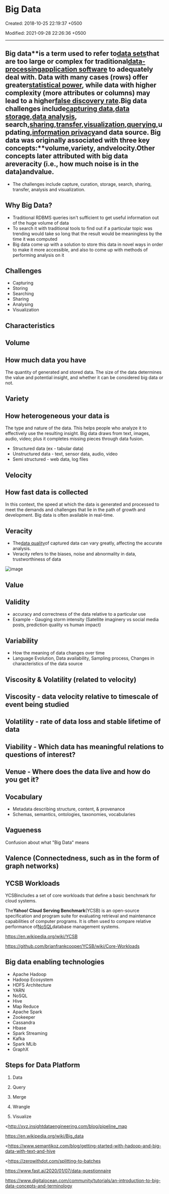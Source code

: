 # Big Data

Created: 2018-10-25 22:19:37 +0500

Modified: 2021-09-28 22:26:36 +0500

---

## Big data**is a term used to refer to[data sets](https://en.wikipedia.org/wiki/Data_set)that are too large or complex for traditional[data-processing](https://en.wikipedia.org/wiki/Data_processing)[application software](https://en.wikipedia.org/wiki/Application_software) to adequately deal with. Data with many cases (rows) offer greater[statistical power](https://en.wikipedia.org/wiki/Statistical_power), while data with higher complexity (more attributes or columns) may lead to a higher[false discovery rate](https://en.wikipedia.org/wiki/False_discovery_rate).Big data challenges include[capturing data](https://en.wikipedia.org/wiki/Automatic_identification_and_data_capture),[data storage](https://en.wikipedia.org/wiki/Computer_data_storage),[data analysis](https://en.wikipedia.org/wiki/Data_analysis), search,[sharing](https://en.wikipedia.org/wiki/Data_sharing),[transfer](https://en.wikipedia.org/wiki/Data_transmission),[visualization](https://en.wikipedia.org/wiki/Data_visualization),[querying,](https://en.wikipedia.org/wiki/Query_language)updating,[information privacy](https://en.wikipedia.org/wiki/Information_privacy)and data source. Big data was originally associated with three key concepts:**volume,variety, andvelocity.Other concepts later attributed with big data areveracity (i.e., how much noise is in the data)andvalue.


-   The challenges include capture, curation, storage, search, sharing, transfer, analysis and visualization.

## Why Big Data?
-   Traditional RDBMS queries isn't sufficient to get useful information out of the huge volume of data
-   To search it with traditional tools to find out if a particular topic was trending would take so long that the result would be meaningless by the time it was computed
-   Big data come up with a solution to store this data in novel ways in order to make it more accessible, and also to come up with methods of performing analysis on it

## Challenges
-   Capturing
-   Storing
-   Searching
-   Sharing
-   Analysing
-   Visualization

## Characteristics

## Volume

## How much data you have

The quantity of generated and stored data. The size of the data determines the value and potential insight, and whether it can be considered big data or not.

## Variety

## How heterogeneous your data is

The type and nature of the data. This helps people who analyze it to effectively use the resulting insight. Big data draws from text, images, audio, video; plus it completes missing pieces through data fusion.
-   Structured data (ex - tabular data)
-   Unstructured data - text, sensor data, audio, video
-   Semi structured - web data, log files

## Velocity

## How fast data is collected

In this context, the speed at which the data is generated and processed to meet the demands and challenges that lie in the path of growth and development. Big data is often available in real-time.

## Veracity
-   The[data quality](https://en.wikipedia.org/wiki/Data_quality)of captured data can vary greatly, affecting the accurate analysis.
-   Veracity refers to the biases, noise and abnormality in data, trustworthiness of data

![image](media/Big-Data-image1.png)

## Value

## Validity
-   accuracy and correctness of the data relative to a particular use
-   Example - Gauging storm intensity (Satellite imaginery vs social media posts, prediction quality vs human impact)

## Variability
-   How the meaning of data changes over time
-   Language Evolution, Data availability, Sampling process, Changes in characteristics of the data source

## Viscosity & Volatility (related to velocity)

## Viscosity - data velocity relative to timescale of event being studied

## Volatility - rate of data loss and stable lifetime of data

## Viability - Which data has meaningful relations to questions of interest?

## Venue - Where does the data live and how do you get it?

## Vocabulary
-   Metadata describing structure, content, & provenance
-   Schemas, semantics, ontologies, taxonomies, vocabularies

## Vagueness

Confusion about what "Big Data" means

## Valence (Connectedness, such as in the form of graph networks)

## YCSB Workloads

YCSBincludes a set of core workloads that define a basic benchmark for cloud systems.

The**Yahoo! Cloud Serving Benchmark**(YCSB) is an open-source specification and program suite for evaluating retrieval and maintenance capabilities of computer programs. It is often used to compare relative performance of[NoSQL](https://en.wikipedia.org/wiki/NoSQL)database management systems.

<https://en.wikipedia.org/wiki/YCSB>

<https://github.com/brianfrankcooper/YCSB/wiki/Core-Workloads>

## Big data enabling technologies
-   Apache Hadoop
-   Hadoop Ecosystem
-   HDFS Architecture
-   YARN
-   NoSQL
-   Hive
-   Map Reduce
-   Apache Spark
-   Zookeeper
-   Cassandra
-   Hbase
-   Spark Streaming
-   Kafka
-   Spark MLib
-   GraphX

## Steps for Data Platform

1.  Data

2.  Query

3.  Merge

4.  Wrangle

5.  Visualize

<http://xyz.insightdataengineering.com/blog/pipeline_map

<https://en.wikipedia.org/wiki/Big_data>

<https://www.semantikoz.com/blog/getting-started-with-hadoop-and-big-data-with-text-and-hive

<https://zerowithdot.com/splitting-to-batches

<https://www.fast.ai/2020/01/07/data-questionnaire>

<https://www.digitalocean.com/community/tutorials/an-introduction-to-big-data-concepts-and-terminology>

